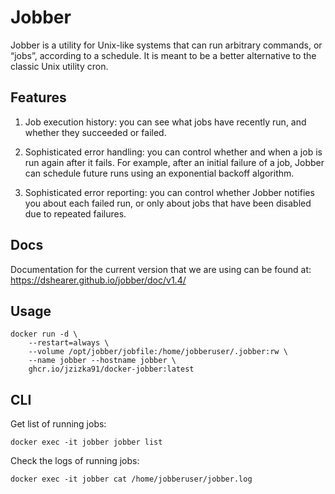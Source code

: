# Jobber

Jobber is a utility for Unix-like systems that can run arbitrary commands,
or “jobs”, according to a schedule. It is meant to be a better 
alternative to the classic Unix utility cron.

## Features
1. Job execution history: you can see what jobs have recently run, and whether they succeeded or failed.
1. Sophisticated error handling: you can control whether and when a job is run again after it fails.
For example, after an initial failure of a job, Jobber can schedule future runs using an exponential backoff algorithm.

1. Sophisticated error reporting: you can control whether Jobber notifies you 
about each failed run, or only about jobs that 
have been disabled due to repeated failures.

## Docs

Documentation for the current version that we are using can be found at: 
https://dshearer.github.io/jobber/doc/v1.4/

## Usage 

````
docker run -d \ 
    --restart=always \
    --volume /opt/jobber/jobfile:/home/jobberuser/.jobber:rw \
    --name jobber --hostname jobber \
    ghcr.io/jzizka91/docker-jobber:latest
````

## CLI 

Get list of running jobs: 

````
docker exec -it jobber jobber list
````

Check the logs of running jobs: 

````
docker exec -it jobber cat /home/jobberuser/jobber.log
````
